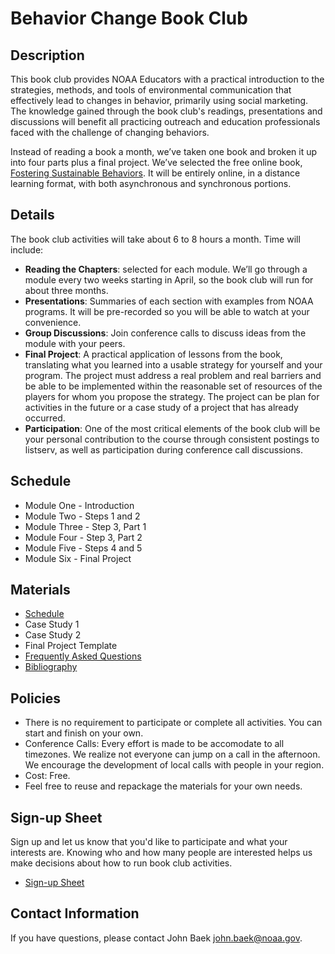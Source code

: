 # Behavior Change Book Club

## Description
This book club provides NOAA Educators with a practical introduction to the strategies, methods, and tools of environmental communication that effectively lead to changes in behavior, primarily using social marketing. The knowledge gained through the book club's readings, presentations and discussions will benefit all practicing outreach and education professionals faced with the challenge of changing behaviors.

Instead of reading a book a month, we’ve taken one book and broken it up into four parts plus a final project. We’ve selected the free online book, [Fostering Sustainable Behaviors][1]. It will be entirely online, in a distance learning format, with both asynchronous and synchronous portions. 

## Details
The book club activities will take about 6 to 8 hours a month.  Time will include:
- **Reading the Chapters**: selected for each module. We’ll go through a module every two weeks starting in April, so the book club will run for about three months.
- **Presentations**: Summaries of each section with examples from NOAA programs. It will be pre-recorded so you will be able to watch at your convenience. 
- **Group Discussions**: Join conference calls to discuss ideas from the module with your peers.
- **Final Project**: A practical application of lessons from the book, translating what you learned into a usable strategy for yourself and your program. The project must address a real problem and real barriers and be able to be implemented within the reasonable set of resources of the players for whom you propose the strategy. The project can be plan for activities in the future or a case study of a project that has already occurred.
- **Participation**: One of the most critical elements of the book club will be your personal contribution to the course through consistent postings to listserv, as well as participation during conference call discussions.

## Schedule
- Module One - Introduction
- Module Two - Steps 1 and 2
- Module Three - Step 3, Part 1
- Module Four - Step 3, Part 2
- Module Five - Steps 4 and 5
- Module Six - Final Project

## Materials
- [Schedule][2]
- Case Study 1
- Case Study 2
- Final Project Template
- [Frequently Asked Questions][3]
- [Bibliography][4]

## Policies
- There is no requirement to participate or complete all activities. You can start and finish on your own.
- Conference Calls: Every effort is made to be accomodate to all timezones. We realize not everyone can jump on a call in the afternoon. We encourage the development of local calls with people in your region. 
- Cost: Free. 
- Feel free to reuse and repackage the materials for your own needs. 

## Sign-up Sheet
Sign up and let us know that you'd like to participate and what your interests are. Knowing who and how many people are interested helps us make decisions about how to run book club activities. 
- [Sign-up Sheet][5]

## Contact Information
If you have questions, please contact John Baek john.baek@noaa.gov.  

[1]:http://www.cbsm.com/pages/guide/preface/
[2]:https://github.com/noaaedeval/noaa-educators-network/blob/master/book-club/behavior-change/schedule.md
[3]:https://github.com/noaaedeval/noaa-educators-network/blob/master/book-club/behavior-change/faqs.md
[4]:https://github.com/noaaedeval/noaa-educators-network/blob/master/book-club/behavior-change/bibliography.md
[5]:https://docs.google.com/forms/d/1eN6p13hEM4vTnUi4rSMM2aK1R_vJ5h-woFlCO-Zkr4s/viewform
